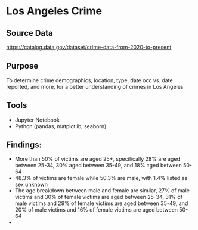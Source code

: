 # Los Angeles Crime
## Source Data
https://catalog.data.gov/dataset/crime-data-from-2020-to-present

## Purpose
To determine crime demographics, location, type, date occ vs. date reported, and more, for a better understanding of crimes in Los Angeles

## Tools
- Jupyter Notebook
- Python (pandas, matplotlib, seaborn)

## Findings:
- More than 50% of victims are aged 25+, specifically 28% are aged between 25-34, 30% aged between 35-49, and 18% aged between 50-64
- 48.3% of victims are female while 50.3% are male, with 1.4% listed as sex unknown
- The age breakdown between male and female are similar, 27% of male victims and 30% of female victims are aged between 25-34, 31% of male victims and 29% of female victims are aged between 35-49, and 20% of male victims and 16% of female victims are aged between 50-64
- 
